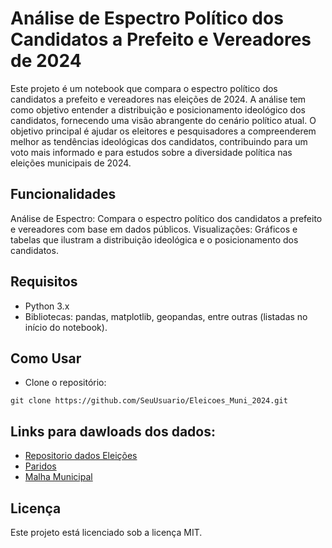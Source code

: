 # Análise de Espectro Político dos Candidatos a Prefeito e Vereadores de 2024
Este projeto é um notebook que compara o espectro político dos candidatos a prefeito e vereadores nas eleições de 2024. A análise tem como objetivo entender a distribuição e posicionamento ideológico dos candidatos, fornecendo uma visão abrangente do cenário político atual. O objetivo principal é ajudar os eleitores e pesquisadores a compreenderem melhor as tendências ideológicas dos candidatos, contribuindo para um voto mais informado e para estudos sobre a diversidade política nas eleições municipais de 2024.

## Funcionalidades
Análise de Espectro: Compara o espectro político dos candidatos a prefeito e vereadores com base em dados públicos.
Visualizações: Gráficos e tabelas que ilustram a distribuição ideológica e o posicionamento dos candidatos.

## Requisitos
* Python 3.x
* Bibliotecas: pandas, matplotlib, geopandas, entre outras (listadas no início do notebook).

## Como Usar

* Clone o repositório:
~~~~
git clone https://github.com/SeuUsuario/Eleicoes_Muni_2024.git
~~~~

## Links para dawloads dos dados:

* [Repositorio dados Eleições](https://dadosabertos.tse.jus.br/dataset/?tags=Ano+2024)
* [Paridos](https://github.com/programacaodinamica/analise-dados/blob/master/dados/partidos2024.csv)
* [Malha Municipal](https://www.ibge.gov.br/geociencias/organizacao-do-territorio/malhas-territoriais/15774-malhas.html?edicao=36516&t=acesso-ao-produto)

## Licença
Este projeto está licenciado sob a licença MIT.
